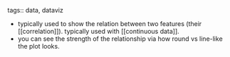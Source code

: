 tags:: data, dataviz

- typically used to show the relation between two features (their [[correlation]]). typically used with [[continuous data]].
- you can see the strength of the relationship via how round vs line-like the plot looks.